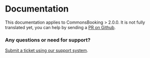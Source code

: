 # Documentation

This documentation applies to CommonsBooking > 2.0.0. It is not fully translated yet, you can help by sending a [PR on Github](https://github.com/wielebenwir/commonsbooking).

### Any questions or need for support?

[Submit a ticket using our support system](https://support.commonsbooking.org).